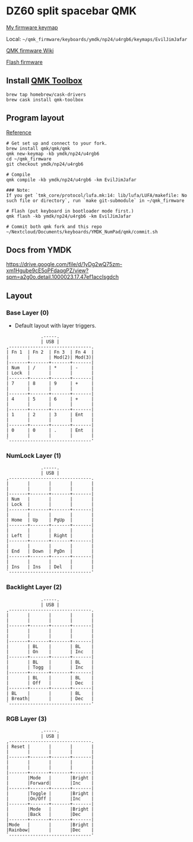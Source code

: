 # DZ60 split spacebar QMK

[My firmware keymap](https://github.com/EvilJimJafar/qmk_firmware/tree/eviljimjafar/keyboards/ymdk/np24/u4rgb6/keymaps/EvilJimJafar)

Local: `~/qmk_firmware/keyboards/ymdk/np24/u4rgb6/keymaps/EvilJimJafar`

[QMK firmware Wiki](https://docs.qmk.fm/#/)

[Flash firmware](https://docs.qmk.fm/#/newbs_flashing)

## Install [QMK Toolbox](https://github.com/qmk/qmk_toolbox)

```
brew tap homebrew/cask-drivers
brew cask install qmk-toolbox
```

## Program layout

[Reference](https://beta.docs.qmk.fm/developing-qmk/qmk-reference/)

```
# Get set up and connect to your fork.
brew install qmk/qmk/qmk
qmk new-keymap -kb ymdk/np24/u4rgb6
cd ~/qmk_firmware
git checkout ymdk/np24/u4rgb6

# Compile
qmk compile -kb ymdk/np24/u4rgb6 -km EvilJimJafar

### Note:
If you get `tmk_core/protocol/lufa.mk:14: lib/lufa/LUFA/makefile: No such file or directory`, run `make git-submodule` in ~/qmk_firmware

# Flash (put keyboard in bootloader mode first.)
qmk flash -kb ymdk/np24/u4rgb6 -km EvilJimJafar

# Commit both qmk fork and this repo
~/Nextcloud/Documents/keyboards/YMDK_NumPad/qmk/commit.sh
```

## Docs from YMDK

https://drive.google.com/file/d/1yDg2wQ75zm-xm1Hgube9cE5oPFdaqgPZ/view?spm=a2g0o.detail.1000023.17.47ef1accIsgdch

## Layout

### Base Layer (0)

- Default layout with layer triggers.

```
             .-----.                
             | USB |                
,-------------------------------.   
| Fn 1  | Fn 2  | Fn 3  | Fn 4  |   
|       |       | Mod(2)| Mod(3)|   
|-------+-------+-------+-------|   
| Num   | /     | *     | -     |   
| Lock  |       |       |       |   
|-------+-------+-------+-------|   
| 7     | 8     | 9     | +     |   
|       |       |       |       |   
|-------+-------+-------+-------|   
| 4     | 5     | 6     | +     |   
|       |       |       |       |   
|-------+-------+-------+-------|   
| 1     | 2     | 3     | Ent   |   
|       |       |       |       |   
|-------+-------+-------+-------|   
| 0     | 0     | .     | Ent   |   
|       |       |       |       |   
`-------------------------------'   
```

### NumLock Layer (1)

```
             .-----.             
             | USB |             
,-------------------------------.
|       |       |       |       |
|       |       |       |       |
|-------+-------+-------+-------|
| Num   |       |       |       |
| Lock  |       |       |       |
|-------+-------+-------+-------|
|       |       |       |       |
| Home  | Up    | PgUp  |       |
|-------+-------+-------+-------|
|       |       |       |       |
| Left  |       | Right |       |
|-------+-------+-------+-------|
|       |       |       |       |
| End   | Down  | PgDn  |       |
|-------+-------+-------+-------|
|       |       |       |       |
| Ins   | Ins   | Del   |       |
`-------------------------------'
```

### Backlight Layer (2)

```
             .-----.             
             | USB |             
,-------------------------------.
|       |       |       |       |
|       |       |       |       |
|-------+-------+-------+-------|
|       |       |       |       |
|       |       |       |       |
|-------+-------+-------+-------|
|       | BL    |       | BL    |
|       | On    |       | Inc   |
|-------+-------+-------+-------|
|       | BL    |       | BL    |
|       | Togg  |       | Inc   |
|-------+-------+-------+-------|
|       | BL    |       | BL    |
|       | Off   |       | Dec   |
|-------+-------+-------+-------|
| BL    |       |       | BL    |
| Breath|       |       | Dec   |
`-------------------------------'
```

### RGB Layer (3)

```
             .-----.            
             | USB |
,-------------------------------.
| Reset |       |       |       |
|       |       |       |       |
|-------+-------+-------+-------|
|       |       |       |       |
|       |       |       |       |
|-------+-------+-------+-------|
|       |Mode   |       |Bright |
|       |Forward|       |Inc    |
|-------+-------+-------+-------|
|       |Toggle |       |Bright |
|       |On/Off |       |Inc    |
|-------+-------+-------+-------|
|       |Mode   |       |Bright |
|       |Back   |       |Dec    |
|-------+-------+-------+-------|
|Mode   |       |       |Bright |
|Rainbow|       |       |Dec    |
`-------------------------------'
```
